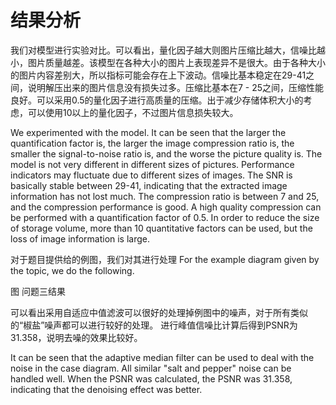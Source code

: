 # 结果分析

我们对模型进行实验对比。可以看出，量化因子越大则图片压缩比越大，信噪比越小，图片质量越差。该模型在各种大小的图片上表现差异不是很大。由于各种大小的图片内容差别大，所以指标可能会存在上下波动。信噪比基本稳定在29-41之间，说明解压出来的图片信息没有损失过多。压缩比基本在7 - 25之间，压缩性能良好。可以采用0.5的量化因子进行高质量的压缩。出于减少存储体积大小的考虑，可以使用10以上的量化因子，不过图片信息损失较大。 

We experimented with the model. It can be seen that the larger the quantification factor is, the larger the image compression ratio is, the smaller the signal-to-noise ratio is, and the worse the picture quality is. The model is not very different in different sizes of pictures. Performance indicators may fluctuate due to different sizes of images.
The SNR is basically stable between 29-41, indicating that the extracted image information has not lost much. The compression ratio is between 7 and 25, and the compression performance is good.
A high quality compression can be performed with a quantification factor of 0.5. In order to reduce the size of storage volume, more than 10 quantitative factors can be used, but the loss of image information is large.


对于题目提供给的例图，我们对其进行处理
For the example diagram given by the topic, we do the following.

图  问题三结果

可以看出采用自适应中值滤波可以很好的处理掉例图中的噪声，对于所有类似的“椒盐”噪声都可以进行较好的处理。
进行峰值信噪比计算后得到PSNR为31.358，说明去噪的效果比较好。

It can be seen that the adaptive median filter can be used to deal with the noise in the case diagram.
All similar "salt and pepper" noise can be handled well.
When the PSNR was calculated, the PSNR was 31.358, indicating that the denoising effect was better.